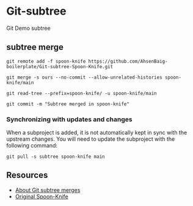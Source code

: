 # Git-subtree
Git Demo subtree
## subtree merge
``` 
git remote add -f spoon-knife https://github.com/AhsenBaig-boilerplate/Git-subtree-Spoon-Knife.git
```

```
git merge -s ours --no-commit --allow-unrelated-histories spoon-knife/main
```

```
git read-tree --prefix=spoon-knife/ -u spoon-knife/main
```

```
git commit -m "Subtree merged in spoon-knife"
```

### Synchronizing with updates and changes
When a subproject is added, it is not automatically kept in sync with the upstream changes. You will need to update the subproject with the following command:

```
git pull -s subtree spoon-knife main
```

## Resources
- [About Git subtree merges](https://docs.github.com/en/get-started/using-git/about-git-subtree-merges)
- [Original Spoon-Knife](https://github.com/octocat/Spoon-Knife.git)
